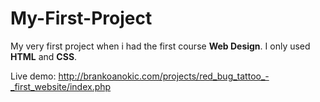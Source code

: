 # My-First-Project

My very first project when i had the first course **Web Design**. I only used **HTML** and **CSS**.

Live demo: http://brankoanokic.com/projects/red_bug_tattoo_-_first_website/index.php
